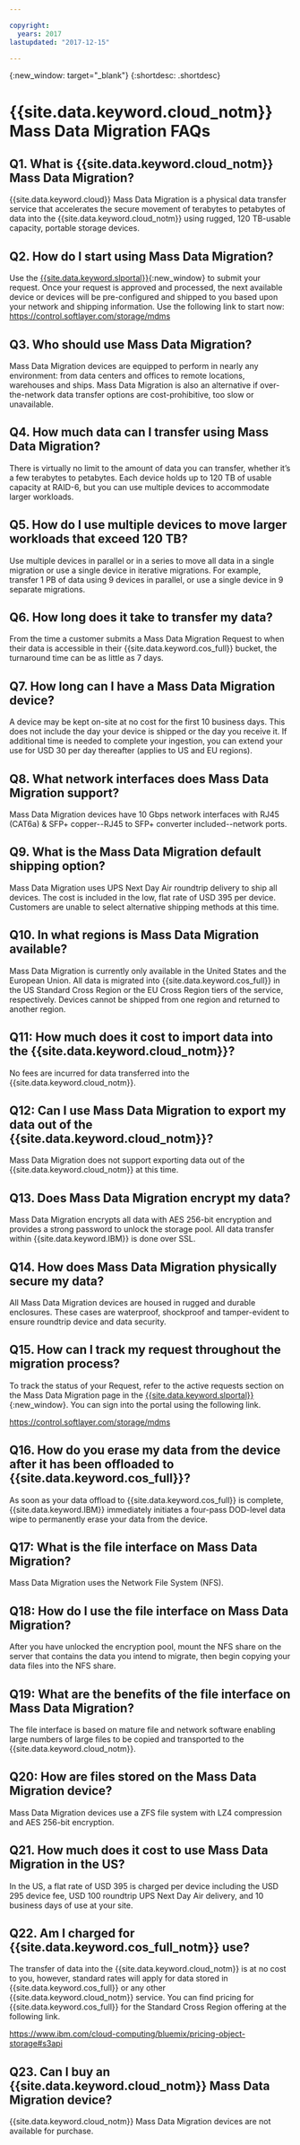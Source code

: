 ```yaml
---

copyright:
  years: 2017
lastupdated: "2017-12-15"

---
```

{:new_window: target="_blank"}
{:shortdesc: .shortdesc}

# {{site.data.keyword.cloud_notm}} Mass Data Migration FAQs

## Q1. What is {{site.data.keyword.cloud_notm}} Mass Data Migration? 
{{site.data.keyword.cloud}} Mass Data Migration is a physical data transfer service that accelerates the secure movement of terabytes to petabytes of data into the {{site.data.keyword.cloud_notm}} using rugged, 120 TB-usable capacity, portable storage devices. 

## Q2. How do I start using Mass Data Migration? 
Use the [{{site.data.keyword.slportal}}](https://control.softlayer.com/){:new_window} to submit your request. Once your request is approved and processed, the next available device or devices will be pre-configured and shipped to you based upon your network and shipping information. Use the following link to start now: https://control.softlayer.com/storage/mdms

## Q3. Who should use Mass Data Migration? 
Mass Data Migration devices are equipped to perform in nearly any environment: from data centers and offices to remote locations, warehouses and ships. Mass Data Migration is also an alternative if over-the-network data transfer options are cost-prohibitive, too slow or unavailable.  

## Q4. How much data can I transfer using Mass Data Migration?
There is virtually no limit to the amount of data you can transfer, whether it’s a few terabytes to petabytes. Each device holds up to 120 TB of usable capacity at RAID-6, but you can use multiple devices to accommodate larger workloads.

## Q5. How do I use multiple devices to move larger workloads that exceed 120 TB? 
Use multiple devices in parallel or in a series to move all data in a single migration or use a single device in iterative migrations. For example, transfer 1 PB of data using 9 devices in parallel, or use a single device in 9 separate migrations.

## Q6. How long does it take to transfer my data? 
From the time a customer submits a Mass Data Migration Request to when their data is accessible in their {{site.data.keyword.cos_full}} bucket, the turnaround time can be as little as 7 days.  

## Q7. How long can I have a Mass Data Migration device?  
A device may be kept on-site at no cost for the first 10 business days. This does not include the day your device is shipped or the day you receive it. If additional time is needed to complete your ingestion, you can extend your use for USD 30 per day thereafter (applies to US and EU regions). 

## Q8. What network interfaces does Mass Data Migration support?  
Mass Data Migration devices have 10 Gbps network interfaces with RJ45 (CAT6a) & SFP+ copper--RJ45 to SFP+ converter included--network ports.

## Q9. What is the Mass Data Migration default shipping option? 
Mass Data Migration uses UPS Next Day Air roundtrip delivery to ship all devices. The cost is included in the low, flat rate of USD 395 per device. Customers are unable to select alternative shipping methods at this time.

## Q10. In what regions is Mass Data Migration available? 
Mass Data Migration is currently only available in the United States and the European Union. All data is migrated into {{site.data.keyword.cos_full}} in the US Standard Cross Region or the EU Cross Region tiers of the service, respectively. Devices cannot be shipped from one region and returned to another region.

## Q11: How much does it cost to import data into the {{site.data.keyword.cloud_notm}}? 
No fees are incurred for data transferred into the {{site.data.keyword.cloud_notm}}.

## Q12: Can I use Mass Data Migration to export my data out of the {{site.data.keyword.cloud_notm}}? 
Mass Data Migration does not support exporting data out of the {{site.data.keyword.cloud_notm}} at this time.

## Q13. Does Mass Data Migration encrypt my data? 
Mass Data Migration encrypts all data with AES 256-bit encryption and provides a strong password to unlock the storage pool. All data transfer within {{site.data.keyword.IBM}} is done over SSL.

## Q14. How does Mass Data Migration physically secure my data? 
All Mass Data Migration devices are housed in rugged and durable enclosures. These cases are waterproof, shockproof and tamper-evident to ensure roundtrip device and data security. 

## Q15. How can I track my request throughout the migration process? 
To track the status of your Request, refer to the active requests section on the Mass Data Migration page in the [{{site.data.keyword.slportal}}](https://control.softlayer.com/){:new_window}. You can sign into the portal using the following link.

https://control.softlayer.com/storage/mdms

## Q16. How do you erase my data from the device after it has been offloaded to {{site.data.keyword.cos_full}}?
As soon as your data offload to {{site.data.keyword.cos_full}} is complete, {{site.data.keyword.IBM}} immediately initiates a four-pass DOD-level data wipe to permanently erase your data from the device. 

## Q17: What is the file interface on Mass Data Migration? 
Mass Data Migration uses the Network File System (NFS).

## Q18: How do I use the file interface on Mass Data Migration? 
After you have unlocked the encryption pool, mount the NFS share on the server that contains the data you intend to migrate, then begin copying your data files into the NFS share.

## Q19: What are the benefits of the file interface on Mass Data Migration? 
The file interface is based on mature file and network software enabling large numbers of large files to be copied and transported to the {{site.data.keyword.cloud_notm}}.

## Q20: How are files stored on the Mass Data Migration device? 
Mass Data Migration devices use a ZFS file system with LZ4 compression and AES 256-bit encryption.

## Q21. How much does it cost to use Mass Data Migration in the US? 
In the US, a flat rate of USD 395 is charged per device including the USD 295 device fee, USD 100 roundtrip UPS Next Day Air delivery, and 10 business days of use at your site. 

## Q22. Am I charged for {{site.data.keyword.cos_full_notm}} use? 
The transfer of data into the {{site.data.keyword.cloud_notm}} is at no cost to you, however, standard rates will apply for data stored in {{site.data.keyword.cos_full}} or any other {{site.data.keyword.cloud_notm}} service. You can find pricing for {{site.data.keyword.cos_full}} for the Standard Cross Region offering at the following link.  

https://www.ibm.com/cloud-computing/bluemix/pricing-object-storage#s3api

## Q23. Can I buy an {{site.data.keyword.cloud_notm}} Mass Data Migration device? 
{{site.data.keyword.cloud_notm}} Mass Data Migration devices are not available for purchase. 
